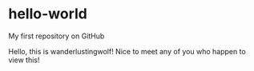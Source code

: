 # hello-world
My first repository on GitHub

Hello, this is wanderlustingwolf! Nice to meet any of you who happen to view this!
